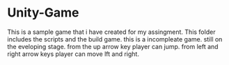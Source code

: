 # Unity-Game
This is a sample game that i have created for my assingment.
This folder includes the scripts and the build game. 
this is a incompleate game. still on the eveloping stage. 
from the up arrow key player can jump. from left and right arrow keys player can move lft and right. 
